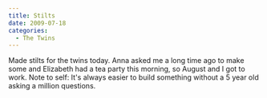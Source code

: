 ```yaml
---
title: Stilts
date: 2009-07-18
categories: 
  - The Twins
---
```


Made stilts for the twins today. Anna asked me a long time ago to make some and Elizabeth had a tea party this morning, so August and I got to work. Note to self: It's always easier to build something without a 5 year old asking a million questions.
